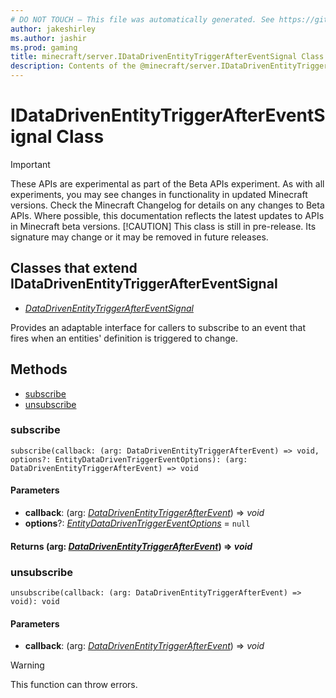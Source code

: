 ```yaml
---
# DO NOT TOUCH — This file was automatically generated. See https://github.com/mojang/minecraftapidocsgenerator to modify descriptions, examples, etc.
author: jakeshirley
ms.author: jashir
ms.prod: gaming
title: minecraft/server.IDataDrivenEntityTriggerAfterEventSignal Class
description: Contents of the @minecraft/server.IDataDrivenEntityTriggerAfterEventSignal class.
---
```

# IDataDrivenEntityTriggerAfterEventSignal Class
>[!IMPORTANT]
>These APIs are experimental as part of the Beta APIs experiment. As with all experiments, you may see changes in functionality in updated Minecraft versions. Check the Minecraft Changelog for details on any changes to Beta APIs. Where possible, this documentation reflects the latest updates to APIs in Minecraft beta versions.
> [!CAUTION]
> This class is still in pre-release.  Its signature may change or it may be removed in future releases.

## Classes that extend IDataDrivenEntityTriggerAfterEventSignal
- [*DataDrivenEntityTriggerAfterEventSignal*](DataDrivenEntityTriggerAfterEventSignal.md)

Provides an adaptable interface for callers to subscribe to an event that fires when an entities' definition is triggered to change.

## Methods
- [subscribe](#subscribe)
- [unsubscribe](#unsubscribe)

### **subscribe**
`
subscribe(callback: (arg: DataDrivenEntityTriggerAfterEvent) => void, options?: EntityDataDrivenTriggerEventOptions): (arg: DataDrivenEntityTriggerAfterEvent) => void
`

#### **Parameters**
- **callback**: (arg: [*DataDrivenEntityTriggerAfterEvent*](DataDrivenEntityTriggerAfterEvent.md)) => *void*
- **options**?: [*EntityDataDrivenTriggerEventOptions*](EntityDataDrivenTriggerEventOptions.md) = `null`

#### **Returns** (arg: [*DataDrivenEntityTriggerAfterEvent*](DataDrivenEntityTriggerAfterEvent.md)) => *void*

### **unsubscribe**
`
unsubscribe(callback: (arg: DataDrivenEntityTriggerAfterEvent) => void): void
`

#### **Parameters**
- **callback**: (arg: [*DataDrivenEntityTriggerAfterEvent*](DataDrivenEntityTriggerAfterEvent.md)) => *void*

> [!WARNING]
> This function can throw errors.
